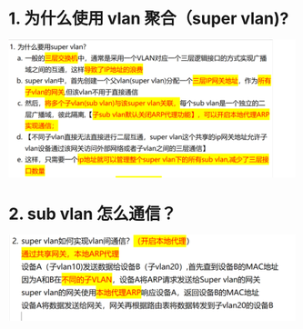 # 1. 为什么使用 vlan 聚合（super vlan)?

![alt text](images/面试题---VLAN聚合/image-1.png)

# 2. sub vlan 怎么通信？

![alt text](images/面试题---VLAN聚合/image-3.png)
